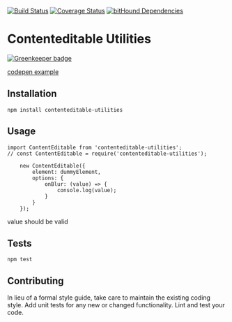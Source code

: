 [![Build Status](https://travis-ci.org/albinotonnina/contenteditable-utilities.svg?branch=master)](https://travis-ci.org/albinotonnina/contenteditable-utilities)
[![Coverage Status](https://coveralls.io/repos/github/albinotonnina/contenteditable-utilities/badge.svg)](https://coveralls.io/github/albinotonnina/contenteditable-utilities)
[![bitHound Dependencies](https://www.bithound.io/github/albinotonnina/contenteditable-utilities/badges/dependencies.svg)](https://www.bithound.io/github/albinotonnina/contenteditable-utilities/master/dependencies/npm)

Contenteditable Utilities
=========

[![Greenkeeper badge](https://badges.greenkeeper.io/albinotonnina/contenteditable-utilities.svg)](https://greenkeeper.io/)

[codepen example](http://codepen.io/albino/pen/oZRPJK)


## Installation

  `npm install contenteditable-utilities`

## Usage

    import ContentEditable from 'contenteditable-utilities';
    // const ContentEditable = require('contenteditable-utilities');

        new ContentEditable({
            element: dummyElement,
            options: {
                onBlur: (value) => {
                    console.log(value);
                }
            }
        });


  value should be valid


## Tests

  `npm test`

## Contributing

In lieu of a formal style guide, take care to maintain the existing coding style.
Add unit tests for any new or changed functionality. Lint and test your code.
